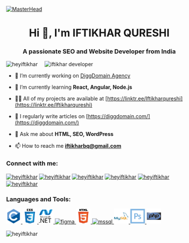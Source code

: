 [![MasterHead](https://camo.githubusercontent.com/fb9f8045c2a49eec15a7608a6dcac8928a9f92e45bebab3619c9bec17a443c1a/68747470733a2f2f322e62702e626c6f6773706f742e636f6d2f2d45696763415342354b37492f5735373454727a357461492f41414141414141414150452f326967686d464c58576334543679386a6f62595f4c6f4271756930537549364177434c63424741732f73313630302f4b656c6c616e253235324241742532353242576f726b2e676966)](https://diggdomain.com)
<h1 align="center">Hi 👋, I'm IFTIKHAR QURESHI</h1>
<h3 align="center">A passionate SEO and Website Developer from India</h3>
<img align="right" alt="iftikhar developer" width="400" src="https://webstockreview.net/images/clipart-computer-computer-programming-4.png">

<p align="left"> <img src="https://komarev.com/ghpvc/?username=heyiftikhar&label=Profile%20views&color=0e75b6&style=flat" alt="heyiftikhar" /> </p>

- 🔭 I’m currently working on [DiggDomain Agency](https://agency.diggdomain.com/)

- 🌱 I’m currently learning **React, Angular, Node.js**

- 👨‍💻 All of my projects are available at [https://linktr.ee/Iftikharqureshi](https://linktr.ee/Iftikharqureshi)

- 📝 I regularly write articles on [https://diggdomain.com/](https://diggdomain.com/)

- 💬 Ask me about **HTML, SEO, WordPress**

- 📫 How to reach me **iftikharbq@gmail.com**

<h3 align="left">Connect with me:</h3>
<p align="left">
<a href="https://codepen.io/heyiftikhar" target="blank"><img align="center" src="https://raw.githubusercontent.com/rahuldkjain/github-profile-readme-generator/master/src/images/icons/Social/codepen.svg" alt="heyiftikhar" height="30" width="40" /></a>
<a href="https://dev.to/heyiftikhar" target="blank"><img align="center" src="https://raw.githubusercontent.com/rahuldkjain/github-profile-readme-generator/master/src/images/icons/Social/devto.svg" alt="heyiftikhar" height="30" width="40" /></a>
<a href="https://twitter.com/heyiftikhar" target="blank"><img align="center" src="https://raw.githubusercontent.com/rahuldkjain/github-profile-readme-generator/master/src/images/icons/Social/twitter.svg" alt="heyiftikhar" height="30" width="40" /></a>
<a href="https://fb.com/heyiftikhar" target="blank"><img align="center" src="https://raw.githubusercontent.com/rahuldkjain/github-profile-readme-generator/master/src/images/icons/Social/facebook.svg" alt="heyiftikhar" height="30" width="40" /></a>
<a href="https://instagram.com/heyiftikhar" target="blank"><img align="center" src="https://raw.githubusercontent.com/rahuldkjain/github-profile-readme-generator/master/src/images/icons/Social/instagram.svg" alt="heyiftikhar" height="30" width="40" /></a>
<a href="https://www.behance.net/heyiftikhar" target="blank"><img align="center" src="https://raw.githubusercontent.com/rahuldkjain/github-profile-readme-generator/master/src/images/icons/Social/behance.svg" alt="heyiftikhar" height="30" width="40" /></a>
</p>

<h3 align="left">Languages and Tools:</h3>
<p align="left"> <a href="https://www.cprogramming.com/" target="_blank" rel="noreferrer"> <img src="https://raw.githubusercontent.com/devicons/devicon/master/icons/c/c-original.svg" alt="c" width="40" height="40"/> </a> <a href="https://www.w3schools.com/css/" target="_blank" rel="noreferrer"> <img src="https://raw.githubusercontent.com/devicons/devicon/master/icons/css3/css3-original-wordmark.svg" alt="css3" width="40" height="40"/> </a> <a href="https://dotnet.microsoft.com/" target="_blank" rel="noreferrer"> <img src="https://raw.githubusercontent.com/devicons/devicon/master/icons/dot-net/dot-net-original-wordmark.svg" alt="dotnet" width="40" height="40"/> </a> <a href="https://www.figma.com/" target="_blank" rel="noreferrer"> <img src="https://www.vectorlogo.zone/logos/figma/figma-icon.svg" alt="figma" width="40" height="40"/> </a> <a href="https://www.w3.org/html/" target="_blank" rel="noreferrer"> <img src="https://raw.githubusercontent.com/devicons/devicon/master/icons/html5/html5-original-wordmark.svg" alt="html5" width="40" height="40"/> </a> <a href="https://www.microsoft.com/en-us/sql-server" target="_blank" rel="noreferrer"> <img src="https://www.svgrepo.com/show/303229/microsoft-sql-server-logo.svg" alt="mssql" width="40" height="40"/> </a> <a href="https://www.mysql.com/" target="_blank" rel="noreferrer"> <img src="https://raw.githubusercontent.com/devicons/devicon/master/icons/mysql/mysql-original-wordmark.svg" alt="mysql" width="40" height="40"/> </a> <a href="https://www.photoshop.com/en" target="_blank" rel="noreferrer"> <img src="https://raw.githubusercontent.com/devicons/devicon/master/icons/photoshop/photoshop-line.svg" alt="photoshop" width="40" height="40"/> </a> <a href="https://www.php.net" target="_blank" rel="noreferrer"> <img src="https://raw.githubusercontent.com/devicons/devicon/master/icons/php/php-original.svg" alt="php" width="40" height="40"/> </a> </p>

<p><img align="center" src="https://github-readme-stats.vercel.app/api/top-langs?username=heyiftikhar&show_icons=true&locale=en&layout=compact" alt="heyiftikhar" /></p>
